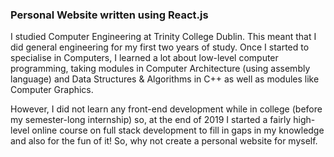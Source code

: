 ### Personal Website written using React.js

I studied Computer Engineering at Trinity College Dublin. This meant that I did general engineering for my first two years of study.
Once I started to specialise in Computers, I learned a lot about low-level computer programming, taking modules in Computer Architecture (using assembly language) and Data Structures & Algorithms in C++ as well as modules like Computer Graphics.

However, I did not learn any front-end development while in college (before my semester-long internship) so, at the end of 2019 I started a fairly high-level online course on full stack development to fill in gaps in my knowledge and also for the fun of it! So, why not create a personal website for myself. 